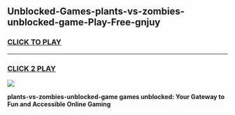 
## Unblocked-Games-plants-vs-zombies-unblocked-game-Play-Free-gnjuy
<h3>
<a href="https://premium76.site?title=plants-vs-zombies-unblocked-game&ref=20M">CLICK TO PLAY</a></h3>
<hr>

<h3>
<a href="https://premium76.site?title=plants-vs-zombies-unblocked-game&ref=20M">CLICK 2 PLAY</a>
  
</h3>

<a href="https://premium76.site?title=plants-vs-zombies-unblocked-game&ref=19M"><img src="https://clearcache.store/games.png"></a>


**plants-vs-zombies-unblocked-game games unblocked: Your Gateway to Fun and Accessible Online Gaming**
